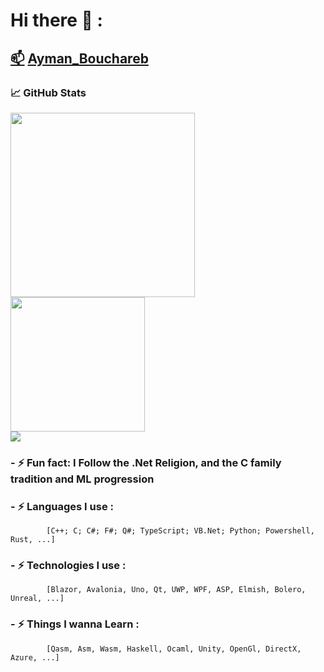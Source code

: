 # Hi there 👋 :
## <a href="Ayman.bouchareb@outlook.fr">📫</a> [Ayman_Bouchareb](https://www.linkedin.com/in/ayman-bouchareb-511abb19a/) 
### &#x1f4c8; GitHub Stats
<div>
  <img Width="295" src="https://github-readme-stats.vercel.app/api/top-langs/?username=DemuirGos&title_color=ffffff&text_color=c9cacc&icon_color=2bbc8a&bg_color=1d1f21&langs_count=10&layout=compact&hide=jupyter%20notebook,html,tex,css,php,hack&card_width=245"/>
  <img Height="215" src="https://github-readme-stats.vercel.app/api?username=DemuirGos&show_icons=true&line_height=28&title_color=ffffff&text_color=c9cacc&icon_color=2bbc8a&bg_color=1d1f21"/>
</div>
<img src="https://github-profile-trophy.vercel.app/?username=DemuirGos&theme=chalk&column=7&row=1&margin-w=5"/>

### - ⚡ Fun fact: I Follow the .Net Religion, and the C family tradition and ML progression
### - ⚡ Languages I use : 
            [C++; C; C#; F#; Q#; TypeScript; VB.Net; Python; Powershell, Rust, ...]
### - ⚡ Technologies I use : 
            [Blazor, Avalonia, Uno, Qt, UWP, WPF, ASP, Elmish, Bolero, Unreal, ...]
### - ⚡ Things I wanna Learn : 
            [Qasm, Asm, Wasm, Haskell, Ocaml, Unity, OpenGl, DirectX, Azure, ...]
